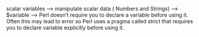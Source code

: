 scalar variables --> manipulate scalar data ( Numbers and Strings) --> $variable
--> Perl doesn’t require you to declare a variable before using it. Often this may lead to error so Perl uses a pragma called strict that requires you to declare variable explicitly before using it. 

